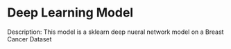 # Deep Learning Model
Description: This model is a sklearn deep nueral network model on a Breast Cancer Dataset

